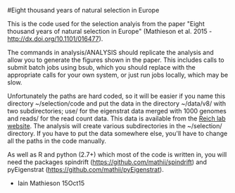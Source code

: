 #Eight thousand years of natural selection in Europe

This is the code used for the selection analyis from the paper "Eight thousand years of natural selection in Europe" (Mathieson et al. 2015 - http://dx.doi.org/10.1101/016477). 

The commands in analysis/ANALYSIS should replicate the analysis and allow you to generate the figures shown in the paper. This includes calls to submit batch jobs using bsub, which you should replace with the appropriate calls for your own system, or just run jobs locally, which may be slow. 

Unfortunately the paths are hard coded, so it will be easier if you name this directory ~/selection/code and put the data in the directory ~/data/v8/  with two subdirectories; use/ for the eigenstrat data merged with 1000 genomes and reads/ for the read count data. This data is available from the [Reich lab website](http://genetics.med.harvard.edu/reich/Reich_Lab/Datasets.html). The analysis will create various subdirectories in the ~/selection/ directory. If you have to put the data somewhere else, you'll have to change all the paths in the code manually. 

As well as R and python (2.7+) which most of the code is written in, you will need the packages spindrift (https://github.com/mathii/spindrift) and pyEigenstrat (https://github.com/mathii/pyEigenstrat).

- Iain Mathieson 15Oct15
